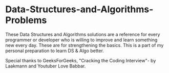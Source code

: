 # Data-Structures-and-Algorithms-Problems
These Data Structures and Algorithms solutions are a reference for every programmer or developer who is willing to improve and learn something new every day. These are for strengthening the basics. This is a part of my personal preparation to learn DS &amp; Algo better.

Special thanks to GeeksForGeeks, "Cracking the Coding Interview"- by Laakmann and Youtuber Love Babbar.
